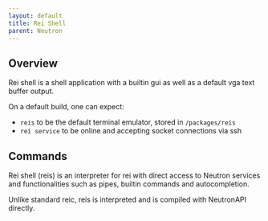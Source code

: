 ```yaml
---
layout: default
title: Rei Shell
parent: Neutron
---
```


## Overview

Rei shell is a shell application with a builtin gui as well as a default vga text buffer output.

On a default build, one can expect:

- `reis` to be the default terminal emulator, stored in `/packages/reis`
- `rei service` to be online and accepting socket connections via ssh

## Commands

Rei shell (reis) is an interpreter for rei with direct access to Neutron services and functionalities such as pipes, builtin commands and autocompletion.

Unlike standard reic, reis is interpreted and is compiled with NeutronAPI directly. 
